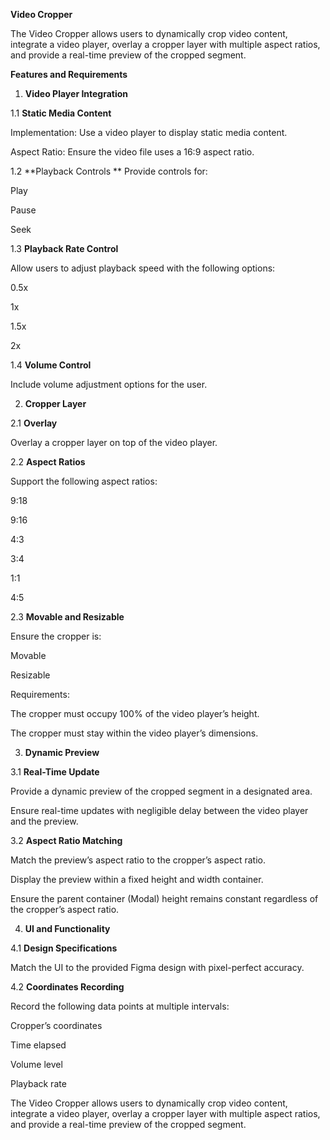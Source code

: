 **Video Cropper**

The Video Cropper allows users to dynamically crop video content, integrate a video player, overlay a cropper layer with multiple aspect ratios, and provide a real-time preview of the cropped segment.

**Features and Requirements**

1. **Video Player Integration**

1.1 **Static Media Content**

Implementation: Use a video player to display static media content.

Aspect Ratio: Ensure the video file uses a 16:9 aspect ratio.

1.2 **Playback Controls
**
Provide controls for:

Play

Pause

Seek

1.3 **Playback Rate Control**

Allow users to adjust playback speed with the following options:

0.5x

1x

1.5x

2x

1.4 **Volume Control**

Include volume adjustment options for the user.

2. **Cropper Layer**

2.1 **Overlay**

Overlay a cropper layer on top of the video player.

2.2 **Aspect Ratios**

Support the following aspect ratios:

9:18

9:16

4:3

3:4

1:1

4:5

2.3 **Movable and Resizable**

Ensure the cropper is:

Movable

Resizable

Requirements:

The cropper must occupy 100% of the video player’s height.

The cropper must stay within the video player’s dimensions.

3. **Dynamic Preview**

3.1 **Real-Time Update**

Provide a dynamic preview of the cropped segment in a designated area.

Ensure real-time updates with negligible delay between the video player and the preview.

3.2 **Aspect Ratio Matching**

Match the preview’s aspect ratio to the cropper’s aspect ratio.

Display the preview within a fixed height and width container.

Ensure the parent container (Modal) height remains constant regardless of the cropper’s aspect ratio.

4. **UI and Functionality**

4.1 **Design Specifications**

Match the UI to the provided Figma design with pixel-perfect accuracy.

4.2 **Coordinates Recording**

Record the following data points at multiple intervals:

Cropper’s coordinates

Time elapsed

Volume level

Playback rate

The Video Cropper allows users to dynamically crop video content, integrate a video player, overlay a cropper layer with multiple aspect ratios, and provide a real-time preview of the cropped segment.
